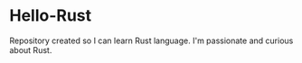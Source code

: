 # Hello-Rust

Repository created so I can learn Rust language. I'm passionate and curious about Rust.
